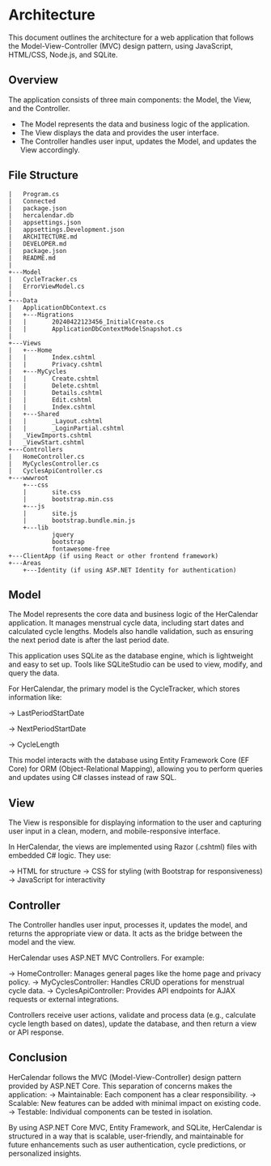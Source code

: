 # Architecture

This document outlines the architecture for a web application that follows the Model-View-Controller (MVC) design pattern, using JavaScript, HTML/CSS, Node.js, and SQLite.

## Overview

The application consists of three main components: the Model, the View, and the Controller.

- The Model represents the data and business logic of the application.
- The View displays the data and provides the user interface.
- The Controller handles user input, updates the Model, and updates the View accordingly.

## File Structure
```
|   Program.cs
|   Connected 
|   package.json
|   hercalendar.db
|   appsettings.json
|   appsettings.Development.json
|   ARCHITECTURE.md
|   DEVELOPER.md
|   package.json
|   README.md
|
+---Model
|   CycleTracker.cs
|   ErrorViewModel.cs
|
+---Data
|   ApplicationDbContext.cs
|   +---Migrations
|   |       20240422123456_InitialCreate.cs
|   |       ApplicationDbContextModelSnapshot.cs
|
+---Views
|   +---Home
|   |       Index.cshtml
|   |       Privacy.cshtml
|   +---MyCycles
|   |       Create.cshtml
|   |       Delete.cshtml
|   |       Details.cshtml
|   |       Edit.cshtml
|   |       Index.cshtml
|   +---Shared
|   |       _Layout.cshtml
|   |       _LoginPartial.cshtml
|	_ViewImports.cshtml
|	_ViewStart.cshtml
+---Controllers
|   HomeController.cs
|   MyCyclesController.cs
|   CyclesApiController.cs
+---wwwroot
	+---css
	|       site.css
	|       bootstrap.min.css
	+---js
	|       site.js
	|       bootstrap.bundle.min.js
	+---lib
			jquery
			bootstrap
			fontawesome-free
+---ClientApp (if using React or other frontend framework)
+---Areas
	+---Identity (if using ASP.NET Identity for authentication)

```

## Model

The Model represents the core data and business logic of the HerCalendar application. It manages menstrual cycle data, including start dates and calculated cycle lengths.
Models also handle validation, such as ensuring the next period date is after the last period date.

This application uses SQLite as the database engine, which is lightweight and easy to set up. Tools like SQLiteStudio can be used to view, modify, and query the data.

For HerCalendar, the primary model is the CycleTracker, which stores information like:

 -> LastPeriodStartDate

 -> NextPeriodStartDate

 -> CycleLength

This model interacts with the database using Entity Framework Core (EF Core) for ORM (Object-Relational Mapping), allowing you to perform queries and updates using C# 
classes instead of raw SQL.

## View

The View is responsible for displaying information to the user and capturing user input in a clean, modern, and mobile-responsive interface.

In HerCalendar, the views are implemented using Razor (.cshtml) files with embedded C# logic. They use:

 -> HTML for structure
 -> CSS for styling (with Bootstrap for responsiveness)
 -> JavaScript for interactivity

## Controller

The Controller handles user input, processes it, updates the model, and returns the appropriate view or data. It acts as the bridge between the model and the view.

HerCalendar uses ASP.NET MVC Controllers. For example:

 -> HomeController: Manages general pages like the home page and privacy policy.
 -> MyCyclesController: Handles CRUD operations for menstrual cycle data.
 -> CyclesApiController: Provides API endpoints for AJAX requests or external integrations.

Controllers receive user actions, validate and process data (e.g., calculate cycle length based on dates), update the database, and then return a view or API response.

## Conclusion

HerCalendar follows the MVC (Model-View-Controller) design pattern provided by ASP.NET Core. This separation of concerns makes the application:
 -> Maintainable: Each component has a clear responsibility.
 -> Scalable: New features can be added with minimal impact on existing code.
 -> Testable: Individual components can be tested in isolation.

 By using ASP.NET Core MVC, Entity Framework, and SQLite, HerCalendar is structured in a way that is scalable, user-friendly, and maintainable for future enhancements
 such as user authentication, cycle predictions, or personalized insights.